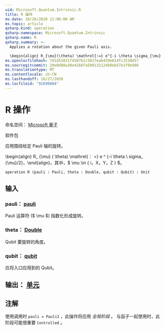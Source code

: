 ```yaml
---
uid: Microsoft.Quantum.Intrinsic.R
title: R 操作
ms.date: 10/26/2020 12:00:00 AM
ms.topic: article
qsharp.kind: operation
qsharp.namespace: Microsoft.Quantum.Intrinsic
qsharp.name: R
qsharp.summary: >-
  Applies a rotation about the given Pauli axis.

  \begin{align} R_{\mu}(\theta) \mathrel{:=} e^{-i \theta \sigma_{\mu} / 2}, \end{align} where $\mu \in \{I, X, Y, Z\}$.
ms.openlocfilehash: 7d1d51031f4587b1c501feab459e614fc1530457
ms.sourcegitcommit: 29e0d88a30e4166fa580132124b0eb57e1f0e986
ms.translationtype: MT
ms.contentlocale: zh-CN
ms.lasthandoff: 10/27/2020
ms.locfileid: "92699804"
---
```

# <a name="r-operation"></a>R 操作

命名空间： [Microsoft 量子](xref:Microsoft.Quantum.Intrinsic)

软件包 [](https://nuget.org/packages/)


应用围绕给定 Pauli 轴的旋转。

\begin{align} R_ {\mu} ( \theta) \mathrel{： =} e ^ {-i \theta \ sigma_ {\mu}/2}，\end{align}，其中，$ \mu \in \{ i，X，Y，Z \} $。

```qsharp
operation R (pauli : Pauli, theta : Double, qubit : Qubit) : Unit
```


## <a name="input"></a>输入

### <a name="pauli--pauli"></a>pauli： [pauli](xref:microsoft.quantum.lang-ref.pauli)

Pauli 运算符 ($ \mu $) 指数化形成旋转。


### <a name="theta--double"></a>theta： [Double](xref:microsoft.quantum.lang-ref.double)

Qubit 要旋转的角度。


### <a name="qubit--qubit"></a>qubit： [qubit](xref:microsoft.quantum.lang-ref.qubit)

应将入口应用到的 Qubit。



## <a name="output--unit"></a>输出： [单元](xref:microsoft.quantum.lang-ref.unit)



## <a name="remarks"></a>注解

使用调用时 `pauli = PauliI` ，此操作将应用 *全局阶段* 。 与函子一起使用时，此阶段可能很重要 `Controlled` 。